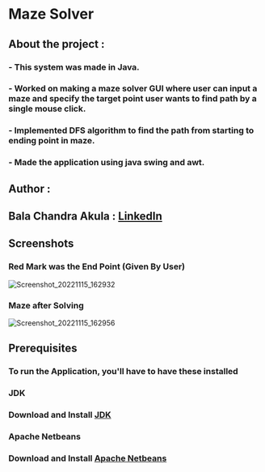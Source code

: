 # Maze Solver

## About the project :

### - This system was made in Java.
### - Worked on making a maze solver GUI where user can input a maze and specify the target point user wants to find path by a single mouse click. 
### - Implemented DFS algorithm to find the path from starting to ending point in maze.
### - Made the application using java swing and awt.

## Author :
## Bala Chandra Akula : [LinkedIn](https://www.linkedin.com/in/bala-chandra-akula-5808b3171/)


## Screenshots

### Red Mark was the End Point (Given By User)

![Screenshot_20221115_162932](https://user-images.githubusercontent.com/115984987/201903762-023026d7-94bd-43d0-b557-33421b28455f.png)

### Maze after Solving

![Screenshot_20221115_162956](https://user-images.githubusercontent.com/115984987/201903961-2fc20838-711a-4dc1-8106-6ab0e7e465fa.png)


## Prerequisites

### To run the Application, you'll have to have these installed

### JDK
### Download and Install [JDK](https://www.oracle.com/in/java/technologies/downloads/#jdk19-windows)

### Apache Netbeans
### Download and Install [Apache Netbeans](https://netbeans.apache.org/)

